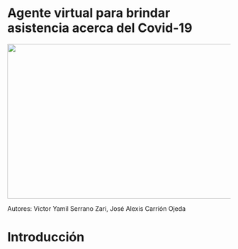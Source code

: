 # Agente virtual para brindar asistencia acerca del Covid-19

<div align="center">
	 <img src ="https://user-images.githubusercontent.com/33547749/159361179-e5cae02e-8a26-42cc-acb7-e1c4a0401e1f.png" width="600" height="350" />
</div>
   
Autores:
	Victor Yamil Serrano Zari,  José Alexis Carrión Ojeda

# Introducción
